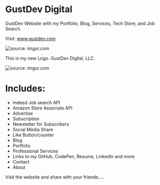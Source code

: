 # GustDev Digital

GustDev Website with my Portfolio, Blog, Services, Tech Store, and Job Search.   

Visit: www.gustdev.com 


 <img src="http://i.imgur.com/jiaLC2k.png" title="source: imgur.com" />
 



This is my new Logo. GustDev Digital, LLC.
 
<img src="http://i.imgur.com/rANYKKI.png" title="source: imgur.com" />


# Includes:

- Indeed Job search API
- Amazon Store Associate API
- Advertise 
- Subscription
- Newsletter for Subscribers
- Social Media Share
- Like Button/counter
- Blog
- Portfolio
- Professional Services
- Links to my GitHub, CodePen, Resume, LinkedIn and more
- Contact
- About

Visit the website and share with your friends.....
